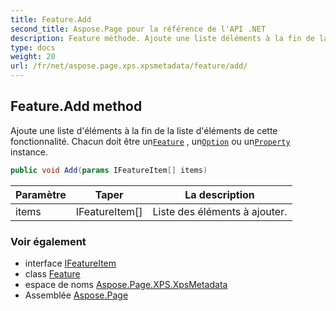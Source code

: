 ```yaml
---
title: Feature.Add
second_title: Aspose.Page pour la référence de l'API .NET
description: Feature méthode. Ajoute une liste déléments à la fin de la liste déléments de cette fonctionnalité. Chacun doit être unFeature  unOption ou unProperty instance.
type: docs
weight: 20
url: /fr/net/aspose.page.xps.xpsmetadata/feature/add/
---
```

## Feature.Add method

Ajoute une liste d'éléments à la fin de la liste d'éléments de cette fonctionnalité. Chacun doit être un[`Feature`](../) , un[`Option`](../../option/) ou un[`Property`](../../property/) instance.

```csharp
public void Add(params IFeatureItem[] items)
```

| Paramètre | Taper | La description |
| --- | --- | --- |
| items | IFeatureItem[] | Liste des éléments à ajouter. |

### Voir également

* interface [IFeatureItem](../../ifeatureitem/)
* class [Feature](../)
* espace de noms [Aspose.Page.XPS.XpsMetadata](../../feature/)
* Assemblée [Aspose.Page](../../../)


